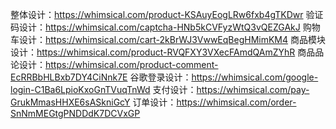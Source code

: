 整体设计：https://whimsical.com/product-KSAuyEogLRw6fxb4gTKDwr
验证码设计：https://whimsical.com/captcha-HNb5kCVFyzWtQ3vQEZGAkJ
购物车设计：https://whimsical.com/cart-2kBrWJ3VwwEqBegHMimKM4
商品模块设计：https://whimsical.com/product-RVQFXY3VXecFAmdQAmZYhR
商品品论设计：https://whimsical.com/product-comment-EcRRBbHLBxb7DY4CiNnk7E
谷歌登录设计：https://whimsical.com/google-login-C1Ba6LpioKxoGnTVuqTnWd
支付设计：https://whimsical.com/pay-GrukMmasHHXE6sASkniGcY
订单设计：https://whimsical.com/order-SnNmMEGtgPNDDdK7DCVxGP
